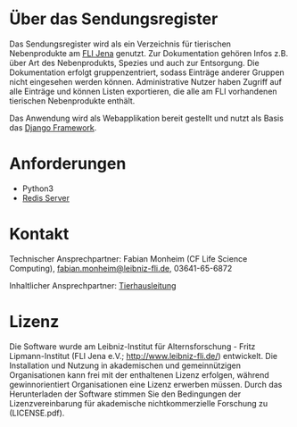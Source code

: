 Über das Sendungsregister
============
Das Sendungsregister wird als ein Verzeichnis für tierischen Nebenprodukte am [FLI Jena](http://www.leibniz-fli.de/) genutzt. Zur Dokumentation gehören Infos z.B. über Art des Nebenprodukts, Spezies und auch zur Entsorgung. Die Dokumentation erfolgt gruppenzentriert, sodass Einträge anderer Gruppen nicht eingesehen werden können. Administrative Nutzer haben Zugriff auf alle Einträge und können Listen exportieren, die alle am FLI vorhandenen tierischen Nebenprodukte enthält.

Das Anwendung wird als Webapplikation bereit gestellt und nutzt als Basis das [Django Framework](https://www.djangoproject.com/).


Anforderungen
============

* Python3
* [Redis Server](https://redis.io/)

Kontakt
============
Technischer Ansprechpartner: Fabian Monheim (CF Life Science Computing), <fabian.monheim@leibniz-fli.de>, 03641-65-6872

Inhaltlicher Ansprechpartner: [Tierhausleitung](https://www.leibniz-fli.de/de/forschung/wissenschaftliche-serviceeinrichtungen/cf-animal-facilities)

Lizenz
=======
Die Software wurde am Leibniz-Institut für Alternsforschung - Fritz
Lipmann-Institut (FLI Jena e.V.; <http://www.leibniz-fli.de/>) entwickelt. Die Installation und Nutzung in akademischen und gemeinnützigen Organisationen kann frei mit der enthaltenen Lizenz erfolgen, während gewinnorientiert Organisationen eine Lizenz erwerben müssen. Durch das Herunterladen der Software stimmen Sie den Bedingungen der Lizenzvereinbarung für akademische nichtkommerzielle Forschung zu (LICENSE.pdf).

